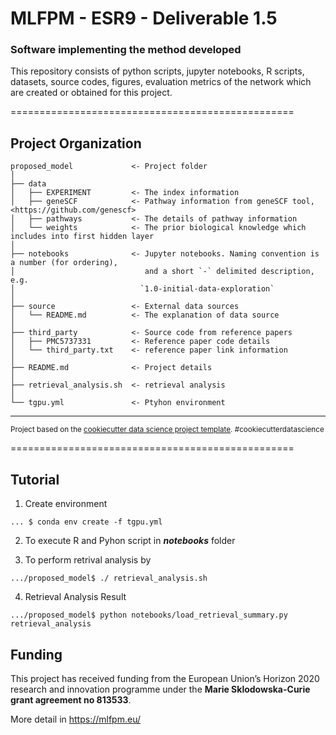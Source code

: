 # MLFPM - ESR9 - Deliverable 1.5
### Software implementing the method developed

This repository consists of python scripts, jupyter notebooks, R scripts, datasets, source codes, figures, evaluation metrics of the network which are created or obtained for this project.

=================================================

Project Organization
------------------------

    proposed_model             <- Project folder
    │
    ├── data
    │   ├── EXPERIMENT         <- The index information
    │   ├── geneSCF            <- Pathway information from geneSCF tool, <https://github.com/genescf>
    │   ├── pathways           <- The details of pathway information
    │   └── weights            <- The prior biological knowledge which includes into first hidden layer
    │
    ├── notebooks              <- Jupyter notebooks. Naming convention is a number (for ordering),
    │                             and a short `-` delimited description, e.g.
    │                            `1.0-initial-data-exploration`
    │
    ├── source                 <- External data sources
    │   └── README.md          <- The explanation of data source
    │
    ├── third_party            <- Source code from reference papers
    │   ├── PMC5737331         <- Reference paper code details
    │   └── third_party.txt    <- reference paper link information
    │
    ├── README.md              <- Project details
    │
    ├── retrieval_analysis.sh  <- retrieval analysis
    │
    └── tgpu.yml               <- Ptyhon environment
    
------------------------
<p><small>Project based on the <a target="_blank" href="https://drivendata.github.io/cookiecutter-data-science/">cookiecutter data science project template</a>. #cookiecutterdatascience</small></p>
=================================================

Tutorial
------------------------

1. Create environment
```
... $ conda env create -f tgpu.yml
```

2. To execute R and Pyhon script in **_notebooks_** folder

3. To perform retrival analysis by
```
.../proposed_model$ ./ retrieval_analysis.sh
``` 

4. Retrieval Analysis Result
```
.../proposed_model$ python notebooks/load_retrieval_summary.py retrieval_analysis
```

Funding
------------------------
This project has received funding from the European Union’s Horizon 2020 research and innovation programme under the **Marie Sklodowska-Curie grant agreement no 813533**.

More detail in <https://mlfpm.eu/>
